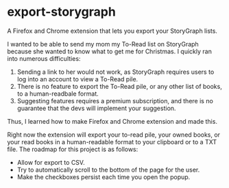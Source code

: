 # export-storygraph
A Firefox and Chrome extension that lets you export your StoryGraph lists.

I wanted to be able to send my mom my To-Read list on StoryGraph because she wanted to know what to get me for Christmas.
I quickly ran into numerous difficulties:

1. Sending a link to her would not work, as StoryGraph requires users to log into an account to view a To-Read pile.
2. There is no feature to export the To-Read pile, or any other list of books, to a human-readbale format.
3. Suggesting features requires a premium subscription, and there is no guarantee that the devs will implement your suggestion.

Thus, I learned how to make Firefox and Chrome extension and made this.

Right now the extension will export your to-read pile, your owned books, or your read books in a human-readable format
to your clipboard or to a TXT file. The roadmap for this project is as follows:

- Allow for export to CSV.
- Try to automatically scroll to the bottom of the page for the user.
- Make the checkboxes persist each time you open the popup.
